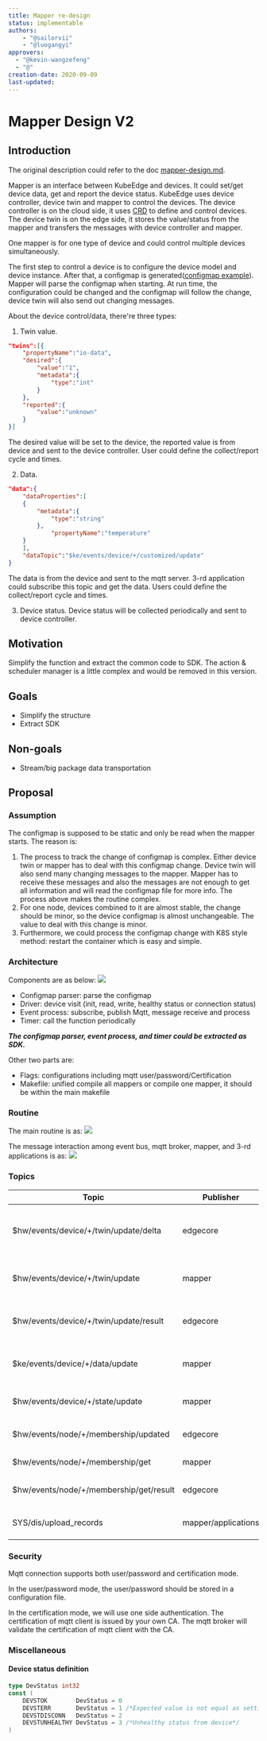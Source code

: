 ```yaml
---
title: Mapper re-design
status: implementable
authors:
    - "@sailorvii"
    - "@luogangyi"
approvers:
  - "@kevin-wangzefeng"
  - "@"
creation-date: 2020-09-09
last-updated:
---
```


# Mapper Design V2
## Introduction

The original description could refer to the doc [mapper-design.md](https://github.com/kubeedge/kubeedge/blob/master/docs/proposals/mapper-design.md "mapper-design.md").

Mapper is an interface between KubeEdge and devices. It could set/get device data, get and report the device status.
KubeEdge uses device controller, device twin and mapper to control the devices.
The device controller is on the cloud side, it uses [CRD](https://github.com/kubeedge/kubeedge/blob/master/docs/proposals/device-crd.md "device crd") to define and control devices.
The device twin is on the edge side, it stores the value/status from the mapper and transfers the messages with device controller and mapper.

One mapper is for one type of device and could control multiple devices simultaneously.

The first step to control a device is to configure the device model and device instance. After that, a configmap is generated([configmap example](https://github.com/kubeedge/kubeedge/blob/master/docs/proposals/device-management-enhance.md)). Mapper will parse the configmap when starting.
At run time, the configuration could be changed and the configmap will follow the change, device twin will also send out changing messages.

About the device control/data, there're three types:

1. Twin value.
```json
"twins":[{
    "propertyName":"io-data",
    "desired":{
        "value":"1",
        "metadata":{
            "type":"int"
        }
    },
    "reported":{
        "value":"unknown"
    }
}]
```
The desired value will be set to the device, the reported value is from device and sent to the device controller. User could define the collect/report cycle and times.

2. Data.
```json
"data":{
    "dataProperties":[
    {
        "metadata":{
            "type":"string"
        },
            "propertyName":"temperature"
    }
    ],
    "dataTopic":"$ke/events/device/+/customized/update"
}
```
The data is from the device and sent to the mqtt server. 3-rd application could subscribe this topic and get the data.
Users could define the collect/report cycle and times.

3. Device status.
Device status will be collected periodically and sent to device controller.

## Motivation
Simplify the function and extract the common code to SDK. The action & scheduler manager is a little complex and would be removed in this version.

## Goals
* Simplify the structure
* Extract SDK

## Non-goals
* Stream/big package data transportation

## Proposal
### Assumption
The configmap is supposed to be static and only be read when the mapper starts. The reason is:
1. The process to track the change of configmap is complex. Either device twin or mapper has to deal with this configmap change.
Device twin will also send many changing messages to the mapper.
Mapper has to receive these messages and also the messages are not enough to get all information and will read the configmap file for more info.
The process above makes the routine complex.
2. For one node, devices combined to it are almost stable, the change should be minor, so the device configmap is almost unchangeable. The value to deal with this change is minor.
3. Furthermore, we could process the configmap change with K8S style method: restart the container which is easy and simple.

### Architecture
Components are as below:
<img src="../images/mapper/components.PNG">

* Configmap parser: parse the configmap
* Driver: device visit (init, read, write, healthy status or connection status)
* Event process: subscribe, publish Mqtt, message receive and process
* Timer: call the function periodically

***The configmap parser, event process, and timer could be extracted as SDK.***

Other two parts are:
* Flags: configurations including mqtt user/password/Certification
* Makefile: unified compile all mappers or compile one mapper, it should be within the main makefile

### Routine
The main routine is as:
<img src="../images/mapper/routine.PNG">

The message interaction among event bus, mqtt broker, mapper, and 3-rd applications is as:
<img src="../images/mapper/message.PNG">

### Topics
| Topic  | Publisher  | Subscriber  | Description  | Requirement  |
| ------------ | ------------ | ------------ | ------------ | ------------ |
|$hw/events/device/+/twin/update/delta   |edgecore   |mapper   |Notify that the expected value changed   |Yes   |
|$hw/events/device/+/twin/update   |mapper   |edgecore   |Update the expected value to cloud  |Yes   |
|$hw/events/device/+/twin/update/result   |edgecore   |mapper   |If edgecore receive the update result   |Optional   |
|$ke/events/device/+/data/update   |mapper   |3-rd application   |Update data required by 3-rd   |Yes   |
|$hw/events/device/+/state/update  |mapper   |edgecore   |Update device status   |Yes   |
|$hw/events/node/+/membership/updated   |edgecore   |mapper   |Notify  device add/remove   |Optional   |
|$hw/events/node/+/membership/get   |mapper   |edgecore   |Query device list   |Optional   |
|$hw/events/node/+/membership/get/result   |edgecore   |mapper   |Result of querying device list   |Optional   |
|SYS/dis/upload_records   |mapper/applications   |cloud   |Upload records to the cloud   |Reserved   |

### Security
Mqtt connection supports both user/password and certification mode.

In the user/password mode, the user/password should be stored in a configuration file.

In the certification mode, we will use one side authentication. The certification of mqtt client is issued by your own CA. The mqtt broker will validate the certification of mqtt client with the CA.

### Miscellaneous
#### Device status definition
```go
type DevStatus int32
const (
    DEVSTOK        DevStatus = 0
    DEVSTERR       DevStatus = 1 /*Expected value is not equal as setting*/
    DEVSTDISCONN   DevStatus = 2
    DEVSTUNHEALTHY DevStatus = 3 /*Unhealthy status from device*/
)
```
